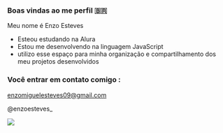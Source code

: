 ### Boas vindas ao me perfil 🇧🇷

Meu nome é Enzo Esteves

- Esteou estudando na Alura
- Estou me desenvolvendo na linguagem JavaScript
- utilizo esse espaço para minha organização e compartilhamento dos meu projetos desenvolvidos

### Você entrar em contato comigo :

enzomiguelesteves09@gmail.com

@enzoesteves_

![](https://media.tenor.com/i7lltDA)
